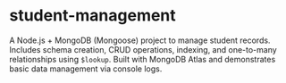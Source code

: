 # student-management
A Node.js + MongoDB (Mongoose) project to manage student records. Includes schema creation, CRUD operations, indexing, and one-to-many relationships using `$lookup`. Built with MongoDB Atlas and demonstrates basic data management via console logs.

